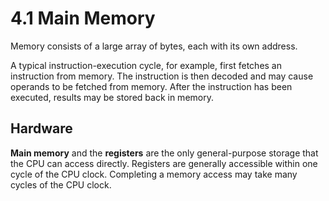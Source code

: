 # 4.1 Main Memory

Memory consists of a large array of bytes, each with its own address.

A typical instruction-execution cycle, for example, first fetches an instruction from memory. The instruction is then decoded and may cause operands to be fetched from memory. After the instruction has been executed, results may be stored back in memory.

## Hardware

**Main memory** and the **registers** are the only general-purpose storage that the CPU can access directly. Registers are generally accessible within one cycle of the CPU clock. Completing a memory access may take many cycles of the CPU clock.

